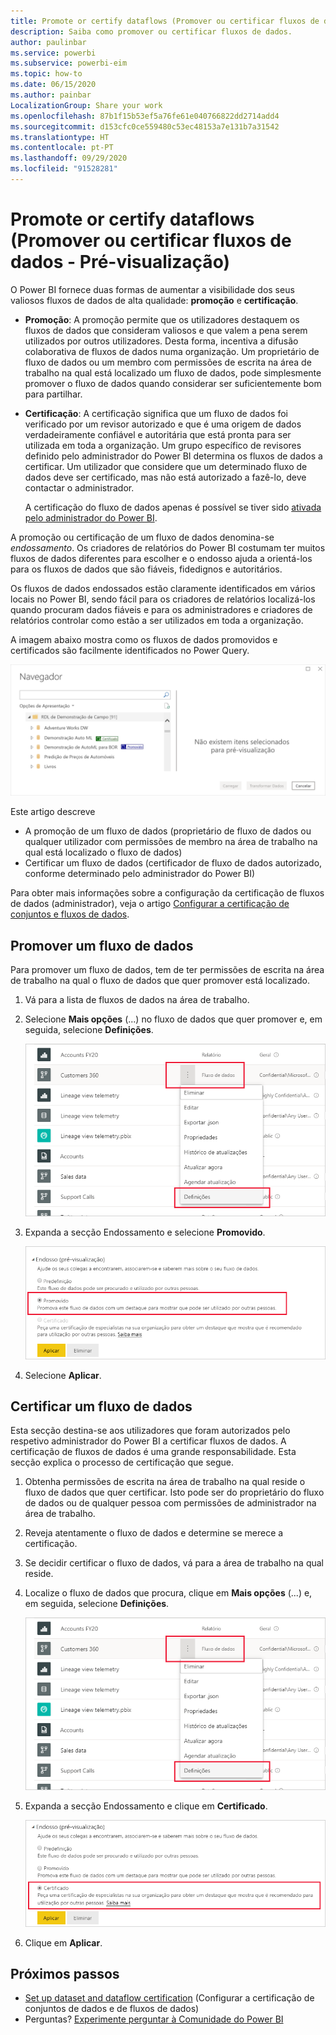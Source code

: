 ```yaml
---
title: Promote or certify dataflows (Promover ou certificar fluxos de dados - Pré-visualização)
description: Saiba como promover ou certificar fluxos de dados.
author: paulinbar
ms.service: powerbi
ms.subservice: powerbi-eim
ms.topic: how-to
ms.date: 06/15/2020
ms.author: painbar
LocalizationGroup: Share your work
ms.openlocfilehash: 87b1f15b53ef5a76fe61e040766822dd2714add4
ms.sourcegitcommit: d153cfc0ce559480c53ec48153a7e131b7a31542
ms.translationtype: HT
ms.contentlocale: pt-PT
ms.lasthandoff: 09/29/2020
ms.locfileid: "91528281"
---
```

# <a name="promote-or-certify-dataflows-preview"></a>Promote or certify dataflows (Promover ou certificar fluxos de dados - Pré-visualização)

O Power BI fornece duas formas de aumentar a visibilidade dos seus valiosos fluxos de dados de alta qualidade: **promoção** e **certificação**.

* **Promoção**: A promoção permite que os utilizadores destaquem os fluxos de dados que consideram valiosos e que valem a pena serem utilizados por outros utilizadores. Desta forma, incentiva a difusão colaborativa de fluxos de dados numa organização. Um proprietário de fluxo de dados ou um membro com permissões de escrita na área de trabalho na qual está localizado um fluxo de dados, pode simplesmente promover o fluxo de dados quando considerar ser suficientemente bom para partilhar.

* **Certificação**: A certificação significa que um fluxo de dados foi verificado por um revisor autorizado e que é uma origem de dados verdadeiramente confiável e autoritária que está pronta para ser utilizada em toda a organização. Um grupo específico de revisores definido pelo administrador do Power BI determina os fluxos de dados a certificar. Um utilizador que considere que um determinado fluxo de dados deve ser certificado, mas não está autorizado a fazê-lo, deve contactar o administrador.

  A certificação do fluxo de dados apenas é possível se tiver sido [ativada pelo administrador do Power BI](../admin/service-admin-setup-certification.md).

A promoção ou certificação de um fluxo de dados denomina-se *endossamento*. Os criadores de relatórios do Power BI costumam ter muitos fluxos de dados diferentes para escolher e o endosso ajuda a orientá-los para os fluxos de dados que são fiáveis, fidedignos e autoritários.

Os fluxos de dados endossados estão claramente identificados em vários locais no Power BI, sendo fácil para os criadores de relatórios localizá-los quando procuram dados fiáveis e para os administradores e criadores de relatórios controlar como estão a ser utilizados em toda a organização.

A imagem abaixo mostra como os fluxos de dados promovidos e certificados são facilmente identificados no Power Query.

![Fluxos de dados endossados destacados no Power Query](media/service-dataflows-promote-certify/powerbi-dataflow-endorsement-power-query.png)

Este artigo descreve
* A promoção de um fluxo de dados (proprietário de fluxo de dados ou qualquer utilizador com permissões de membro na área de trabalho na qual está localizado o fluxo de dados)
* Certificar um fluxo de dados (certificador de fluxo de dados autorizado, conforme determinado pelo administrador do Power BI)

Para obter mais informações sobre a configuração da certificação de fluxos de dados (administrador), veja o artigo [Configurar a certificação de conjuntos e fluxos de dados](../admin/service-admin-setup-certification.md).


## <a name="promote-a-dataflow"></a>Promover um fluxo de dados

Para promover um fluxo de dados, tem de ter permissões de escrita na área de trabalho na qual o fluxo de dados que quer promover está localizado.

1. Vá para a lista de fluxos de dados na área de trabalho.
 
1. Selecione **Mais opções** (...) no fluxo de dados que quer promover e, em seguida, selecione **Definições**.

    ![Selecione as reticências no fluxo de dados](media/service-dataflows-promote-certify/power-bi-dataflow-settings.png)

1. Expanda a secção Endossamento e selecione **Promovido**.

    ![Selecione Promovido e Aplicar](media/service-dataflows-promote-certify/power-bi-dataflow-promoted-endorsement.png)

1. Selecione **Aplicar**.

## <a name="certify-a-dataflow"></a>Certificar um fluxo de dados

Esta secção destina-se aos utilizadores que foram autorizados pelo respetivo administrador do Power BI a certificar fluxos de dados. A certificação de fluxos de dados é uma grande responsabilidade. Esta secção explica o processo de certificação que segue.

1. Obtenha permissões de escrita na área de trabalho na qual reside o fluxo de dados que quer certificar. Isto pode ser do proprietário do fluxo de dados ou de qualquer pessoa com permissões de administrador na área de trabalho. 

1. Reveja atentamente o fluxo de dados e determine se merece a certificação.

1. Se decidir certificar o fluxo de dados, vá para a área de trabalho na qual reside.
 
1. Localize o fluxo de dados que procura, clique em **Mais opções** (...) e, em seguida, selecione **Definições**.

    ![Selecione as reticências no conjunto de dados ou fluxo de dados](media/service-dataflows-promote-certify/power-bi-dataflow-settings.png)

1. Expanda a secção Endossamento e clique em **Certificado**. 

    ![Clique na ligação Saiba mais](media/service-dataflows-promote-certify/service-certify-datasets-dataflows.png)

2. Clique em **Aplicar**.

## <a name="next-steps"></a>Próximos passos

* [Set up dataset and dataflow certification](../admin/service-admin-setup-certification.md) (Configurar a certificação de conjuntos de dados e de fluxos de dados)
* Perguntas? [Experimente perguntar à Comunidade do Power BI](https://community.powerbi.com/)